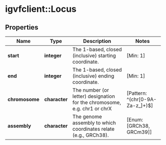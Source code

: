 # igvfclient::Locus


## Properties
Name | Type | Description | Notes
------------ | ------------- | ------------- | -------------
**start** | **integer** | The 1-based, closed (inclusive) starting coordinate. | [Min: 1] 
**end** | **integer** | The 1-based, closed (inclusive) ending coordinate. | [Min: 1] 
**chromosome** | **character** | The number (or letter) designation for the chromosome, e.g. chr1 or chrX | [Pattern: ^(chr[0-9A-Za-z_]+)$] 
**assembly** | **character** | The genome assembly to which coordinates relate (e.g., GRCh38). | [Enum: [GRCh38, GRCm39]] 


